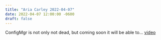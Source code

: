 ```yaml
---
title: "Aria Carley 2022-04-07"
date: 2022-04-07 12:00:00 -0600
draft: false
---
```


ConfigMgr is not only not dead, but coming soon it will be able to... [video](https://youtu.be/D6zbXjQKogs?t=2494)
